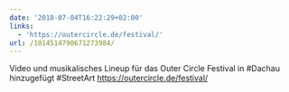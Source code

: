 ```yaml
---
date: '2018-07-04T16:22:29+02:00'
links:
  - 'https://outercircle.de/festival/'
url: /1014514790671273984/
---
```

Video und musikalisches Lineup für das Outer Circle Festival in #Dachau hinzugefügt #StreetArt https://outercircle.de/festival/
